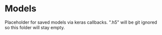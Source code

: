# Models

Placeholder for saved models via keras callbacks.
".h5" will be git ignored so this folder will stay empty.